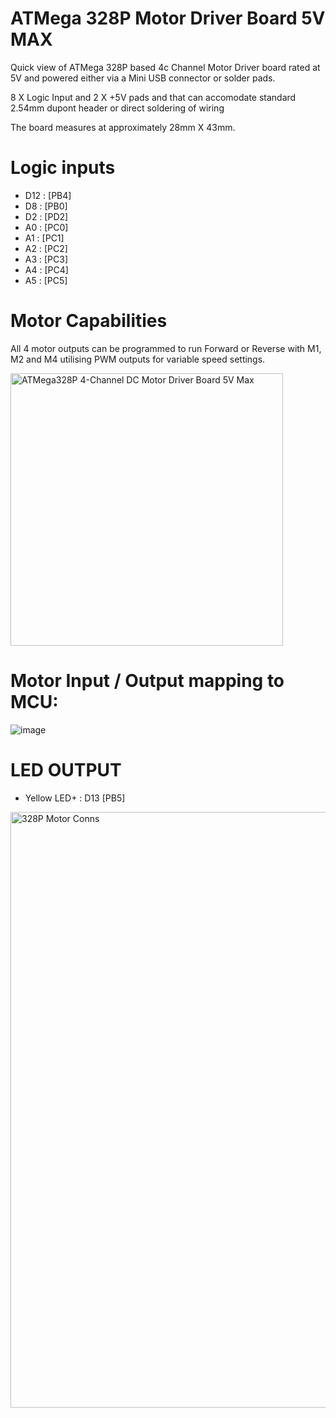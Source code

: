 # ATMega 328P Motor Driver Board 5V MAX

Quick view of ATMega 328P based 4c Channel Motor Driver board rated at 5V and powered either via a Mini USB connector or solder pads.

8 X Logic Input and 2 X +5V pads and that can accomodate standard 2.54mm dupont header or direct soldering of wiring

The board measures at approximately 28mm X 43mm.

# Logic inputs

* D12 : [PB4]
* D8  : [PB0]
* D2  : [PD2]
* A0  : [PC0]
* A1  : [PC1]
* A2  : [PC2]
* A3  : [PC3]
* A4  : [PC4]
* A5  : [PC5]

# Motor Capabilities

All 4 motor outputs can be programmed to run Forward or Reverse with M1, M2 and M4 utilising PWM outputs for variable speed settings.

<img width="436" alt="ATMega328P 4-Channel DC Motor Driver Board 5V Max" src="https://github.com/gxdeange/ATMega-328P-DC-Motor-Driver-Board/assets/57690555/f7792abf-aafd-40cb-ab8f-1357dd98cb15">

# Motor Input / Output mapping to MCU:

![image](https://github.com/gxdeange/ATMega-328P-Brushed-DC-Motor-Driver-Board/assets/57690555/6861bb0c-10ee-48df-b62a-1dfe73c82aee)

# LED OUTPUT

* Yellow LED+ : D13 [PB5]

<img width="953" alt="328P Motor Conns" src="https://github.com/gxdeange/ATMega-328P-Motor-Driver-Board/assets/57690555/9786955a-5d9a-4359-9931-f27c76479d78">
